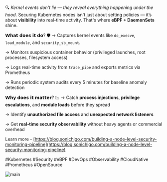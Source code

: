 🔍 *Kernel events don’t lie — they reveal everything happening under the hood.*
Securing Kubernetes nodes isn't just about setting policies — it’s about **visibility** into real-time activity. That's where **eBPF + DaemonSets** shine.

𝗪𝗵𝗮𝘁 𝗱𝗼𝗲𝘀 𝗶𝘁 𝗱𝗼? 🛡️
→ Captures kernel events like `do_execve`, `load_module`, and `security_sb_mount`.

→ Monitors suspicious container behavior (privileged launches, root processes, filesystem access)

→ Logs real-time activity from `trace_pipe` and exports metrics via Prometheus

→ Runs periodic system audits every 5 minutes for baseline anomaly detection

𝗪𝗵𝘆 𝗱𝗼𝗲𝘀 𝗶𝘁 𝗺𝗮𝘁𝘁𝗲𝗿? 📉
→ Catch **process injections**, **privilege escalations**, and **module loads** before they spread

→ Identify **unauthorized file access** and **unexpected network listeners**

→ Get **real-time security observability** without heavy agents or commercial overhead

Learn more - [https://blog.sonichigo.com/building-a-node-level-security-monitoring-pipeline](https://blog.sonichigo.com/building-a-node-level-security-monitoring-pipeline)

#Kubernetes #Security #eBPF #DevOps #Observability #CloudNative #Prometheus #OpenSource

![main](https://github.com/user-attachments/assets/490c61e2-74b2-4bbd-bee9-128ec378b15a)

